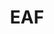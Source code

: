 ---
title: EAF
crosslinks:
- interestingasfuck
- juggling
- nonononoyes
- momsspaghetti
- ultimate
- gif
- OSHA
- WTF
- gifsthatendtoosoon
- gifs
---